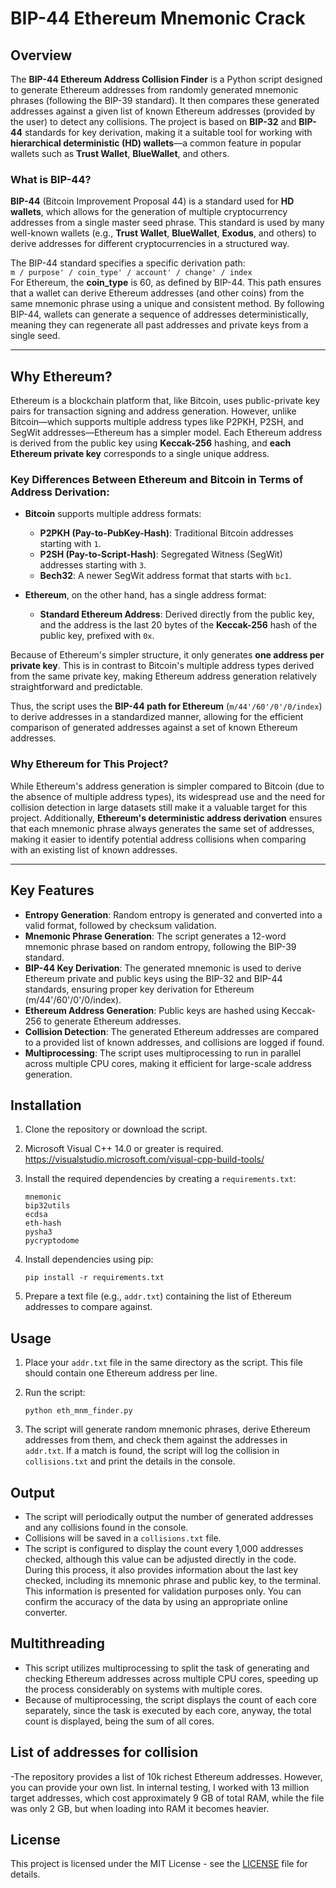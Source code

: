 # BIP-44 Ethereum Mnemonic Crack

## Overview

The **BIP-44 Ethereum Address Collision Finder** is a Python script designed to generate Ethereum addresses from randomly generated mnemonic phrases (following the BIP-39 standard). It then compares these generated addresses against a given list of known Ethereum addresses (provided by the user) to detect any collisions. The project is based on **BIP-32** and **BIP-44** standards for key derivation, making it a suitable tool for working with **hierarchical deterministic (HD) wallets**—a common feature in popular wallets such as **Trust Wallet**, **BlueWallet**, and others.

### What is BIP-44?

**BIP-44** (Bitcoin Improvement Proposal 44) is a standard used for **HD wallets**, which allows for the generation of multiple cryptocurrency addresses from a single master seed phrase. This standard is used by many well-known wallets (e.g., **Trust Wallet**, **BlueWallet**, **Exodus**, and others) to derive addresses for different cryptocurrencies in a structured way.

The BIP-44 standard specifies a specific derivation path:  
`m / purpose' / coin_type' / account' / change' / index`  
For Ethereum, the **coin_type** is 60, as defined by BIP-44. This path ensures that a wallet can derive Ethereum addresses (and other coins) from the same mnemonic phrase using a unique and consistent method. By following BIP-44, wallets can generate a sequence of addresses deterministically, meaning they can regenerate all past addresses and private keys from a single seed.

---

## Why Ethereum?

Ethereum is a blockchain platform that, like Bitcoin, uses public-private key pairs for transaction signing and address generation. However, unlike Bitcoin—which supports multiple address types like P2PKH, P2SH, and SegWit addresses—Ethereum has a simpler model. Each Ethereum address is derived from the public key using **Keccak-256** hashing, and **each Ethereum private key** corresponds to a single unique address. 

### Key Differences Between Ethereum and Bitcoin in Terms of Address Derivation:

- **Bitcoin** supports multiple address formats:
  - **P2PKH (Pay-to-PubKey-Hash)**: Traditional Bitcoin addresses starting with `1`.
  - **P2SH (Pay-to-Script-Hash)**: Segregated Witness (SegWit) addresses starting with `3`.
  - **Bech32**: A newer SegWit address format that starts with `bc1`.

- **Ethereum**, on the other hand, has a single address format:
  - **Standard Ethereum Address**: Derived directly from the public key, and the address is the last 20 bytes of the **Keccak-256** hash of the public key, prefixed with `0x`.

Because of Ethereum's simpler structure, it only generates **one address per private key**. This is in contrast to Bitcoin's multiple address types derived from the same private key, making Ethereum address generation relatively straightforward and predictable. 

Thus, the script uses the **BIP-44 path for Ethereum** (`m/44'/60'/0'/0/index`) to derive addresses in a standardized manner, allowing for the efficient comparison of generated addresses against a set of known Ethereum addresses.

### Why Ethereum for This Project?

While Ethereum's address generation is simpler compared to Bitcoin (due to the absence of multiple address types), its widespread use and the need for collision detection in large datasets still make it a valuable target for this project. Additionally, **Ethereum's deterministic address derivation** ensures that each mnemonic phrase always generates the same set of addresses, making it easier to identify potential address collisions when comparing with an existing list of known addresses.

---

## Key Features

- **Entropy Generation**: Random entropy is generated and converted into a valid format, followed by checksum validation.
- **Mnemonic Phrase Generation**: The script generates a 12-word mnemonic phrase based on random entropy, following the BIP-39 standard.
- **BIP-44 Key Derivation**: The generated mnemonic is used to derive Ethereum private and public keys using the BIP-32 and BIP-44 standards, ensuring proper key derivation for Ethereum (m/44'/60'/0'/0/index).
- **Ethereum Address Generation**: Public keys are hashed using Keccak-256 to generate Ethereum addresses.
- **Collision Detection**: The generated Ethereum addresses are compared to a provided list of known addresses, and collisions are logged if found.
- **Multiprocessing**: The script uses multiprocessing to run in parallel across multiple CPU cores, making it efficient for large-scale address generation.

## Installation

1. Clone the repository or download the script.
2. Microsoft Visual C++ 14.0 or greater is required.  https://visualstudio.microsoft.com/visual-cpp-build-tools/
3. Install the required dependencies by creating a `requirements.txt`:

    ```
    mnemonic
    bip32utils
    ecdsa
    eth-hash
    pysha3
    pycryptodome
    ```

4. Install dependencies using pip:

    ```
    pip install -r requirements.txt
    ```

5. Prepare a text file (e.g., `addr.txt`) containing the list of Ethereum addresses to compare against.

## Usage

1. Place your `addr.txt` file in the same directory as the script. This file should contain one Ethereum address per line.
2. Run the script:

    ```
    python eth_mnm_finder.py
    ```

3. The script will generate random mnemonic phrases, derive Ethereum addresses from them, and check them against the addresses in `addr.txt`. If a match is found, the script will log the collision in `collisions.txt` and print the details in the console.

## Output

- The script will periodically output the number of generated addresses and any collisions found in the console.
- Collisions will be saved in a `collisions.txt` file.
- The script is configured to display the count every 1,000 addresses checked, although this value can be adjusted directly in the code. During this process, it also provides information about the last key checked, including its mnemonic phrase and public key, to the terminal. This information is presented for validation purposes only. You can confirm the accuracy of the data by using an appropriate online converter.

## Multithreading

- This script utilizes multiprocessing to split the task of generating and checking Ethereum addresses across multiple CPU cores, speeding up the process considerably on systems with multiple cores.
- Because of multiprocessing, the script displays the count of each core separately, since the task is executed by each core, anyway, the total count is displayed, being the sum of all cores.

## List of addresses for collision
-The repository provides a list of 10k richest Ethereum addresses. However, you can provide your own list. In internal testing, I worked with 13 million target addresses, which cost approximately 9 GB of total RAM, while the file was only 2 GB, but when loading into RAM it becomes heavier. 
## License

This project is licensed under the MIT License - see the [LICENSE](LICENSE) file for details.

